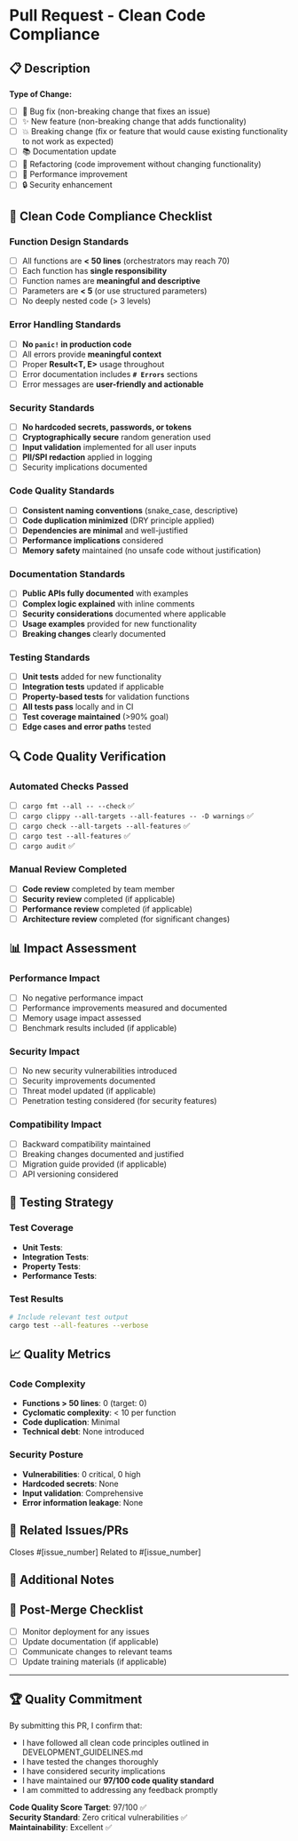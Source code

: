 # Pull Request - Clean Code Compliance

## 📋 Description
<!-- Provide a clear description of the changes and their purpose -->

**Type of Change:**
- [ ] 🐛 Bug fix (non-breaking change that fixes an issue)
- [ ] ✨ New feature (non-breaking change that adds functionality)
- [ ] 💥 Breaking change (fix or feature that would cause existing functionality to not work as expected)
- [ ] 📚 Documentation update
- [ ] 🔧 Refactoring (code improvement without changing functionality)
- [ ] 🚀 Performance improvement
- [ ] 🔒 Security enhancement

## 🎯 Clean Code Compliance Checklist

### Function Design Standards
- [ ] All functions are **< 50 lines** (orchestrators may reach 70)
- [ ] Each function has **single responsibility**
- [ ] Function names are **meaningful and descriptive**
- [ ] Parameters are **< 5** (or use structured parameters)
- [ ] No deeply nested code (> 3 levels)

### Error Handling Standards
- [ ] **No `panic!` in production code**
- [ ] All errors provide **meaningful context**
- [ ] Proper **Result<T, E>** usage throughout
- [ ] Error documentation includes **`# Errors`** sections
- [ ] Error messages are **user-friendly and actionable**

### Security Standards
- [ ] **No hardcoded secrets, passwords, or tokens**
- [ ] **Cryptographically secure** random generation used
- [ ] **Input validation** implemented for all user inputs
- [ ] **PII/SPI redaction** applied in logging
- [ ] Security implications documented

### Code Quality Standards
- [ ] **Consistent naming conventions** (snake_case, descriptive)
- [ ] **Code duplication minimized** (DRY principle applied)
- [ ] **Dependencies are minimal** and well-justified
- [ ] **Performance implications** considered
- [ ] **Memory safety** maintained (no unsafe code without justification)

### Documentation Standards
- [ ] **Public APIs fully documented** with examples
- [ ] **Complex logic explained** with inline comments
- [ ] **Security considerations** documented where applicable
- [ ] **Usage examples** provided for new functionality
- [ ] **Breaking changes** clearly documented

### Testing Standards
- [ ] **Unit tests** added for new functionality
- [ ] **Integration tests** updated if applicable
- [ ] **Property-based tests** for validation functions
- [ ] **All tests pass** locally and in CI
- [ ] **Test coverage maintained** (>90% goal)
- [ ] **Edge cases and error paths** tested

## 🔍 Code Quality Verification

### Automated Checks Passed
- [ ] `cargo fmt --all -- --check` ✅
- [ ] `cargo clippy --all-targets --all-features -- -D warnings` ✅
- [ ] `cargo check --all-targets --all-features` ✅
- [ ] `cargo test --all-features` ✅
- [ ] `cargo audit` ✅

### Manual Review Completed  
- [ ] **Code review** completed by team member
- [ ] **Security review** completed (if applicable)
- [ ] **Performance review** completed (if applicable)
- [ ] **Architecture review** completed (for significant changes)

## 📊 Impact Assessment

### Performance Impact
- [ ] No negative performance impact
- [ ] Performance improvements measured and documented
- [ ] Memory usage impact assessed
- [ ] Benchmark results included (if applicable)

### Security Impact
- [ ] No new security vulnerabilities introduced
- [ ] Security improvements documented
- [ ] Threat model updated (if applicable)
- [ ] Penetration testing considered (for security features)

### Compatibility Impact
- [ ] Backward compatibility maintained
- [ ] Breaking changes documented and justified
- [ ] Migration guide provided (if applicable)
- [ ] API versioning considered

## 🧪 Testing Strategy

### Test Coverage
- **Unit Tests**: <!-- Describe unit test strategy -->
- **Integration Tests**: <!-- Describe integration test strategy -->  
- **Property Tests**: <!-- Describe property-based test strategy -->
- **Performance Tests**: <!-- Describe performance test strategy -->

### Test Results
```bash
# Include relevant test output
cargo test --all-features --verbose
```

## 📈 Quality Metrics

### Code Complexity
- **Functions > 50 lines**: 0 (target: 0)
- **Cyclomatic complexity**: < 10 per function
- **Code duplication**: Minimal
- **Technical debt**: None introduced

### Security Posture
- **Vulnerabilities**: 0 critical, 0 high
- **Hardcoded secrets**: None
- **Input validation**: Comprehensive
- **Error information leakage**: None

## 🔗 Related Issues/PRs
<!-- Link related issues and pull requests -->

Closes #[issue_number]
Related to #[issue_number]

## 📝 Additional Notes
<!-- Any additional information, context, or considerations -->

## 🎯 Post-Merge Checklist
- [ ] Monitor deployment for any issues
- [ ] Update documentation (if applicable)
- [ ] Communicate changes to relevant teams
- [ ] Update training materials (if applicable)

---

## 🏆 Quality Commitment

By submitting this PR, I confirm that:
- I have followed all clean code principles outlined in DEVELOPMENT_GUIDELINES.md
- I have tested the changes thoroughly  
- I have considered security implications
- I have maintained our **97/100 code quality standard**
- I am committed to addressing any feedback promptly

**Code Quality Score Target**: 97/100 ✅  
**Security Standard**: Zero critical vulnerabilities ✅  
**Maintainability**: Excellent ✅